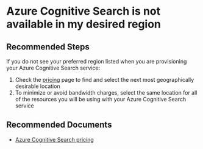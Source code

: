 <properties
	pageTitle="Azure Search is not available in my desired region"
	description="Azure Search is not available in my desired region"
	service="microsoft.search"
	resource="searchservices"
	authors="cynotebo"
	ms.author="cynotebo"
	selfHelpType="resource"
	displayOrder="32"	
	supportTopicIds="32681344"
	resourceTags=""
	productPesIds="15568"
	articleId="search-regions.md"
	cloudEnvironments="public, Fairfax, usnat, ussec"
	ownershipId="AzureSearch_AzureSearch"
/>

# Azure Cognitive Search is not available in my desired region

## **Recommended Steps**

If you do not see your preferred region listed when you are provisioning your Azure Cognitive Search service:

1. Check the [pricing](https://azure.microsoft.com/pricing/details/search/) page to find and select the next most geographically desirable location
2. To minimize or avoid bandwidth charges, select the same location for all of the resources you will be using with your Azure Cognitive Search service

## **Recommended Documents**

* [Azure Cognitive Search pricing](https://azure.microsoft.com/pricing/details/search/)
